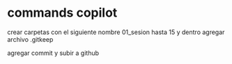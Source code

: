 # commands copilot

crear carpetas con el siguiente nombre 01_sesion hasta 15 y dentro agregar archivo .gitkeep

agregar commit y subir a github
